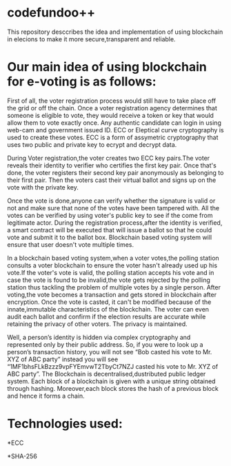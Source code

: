# codefundoo++
This repository desccribes the idea and implementation of using blockchain in elecions to make it more secure,transparent and reliable.


# Our main idea of using blockchain for e-voting is as follows:

First of all, the voter registration process would still have to take place off the grid or off the chain. Once a voter registration agency determines that someone is eligible to vote, they would receive a token or key that would allow them to vote exactly once. Any authentic candidate can login in using web-cam and government issued ID. ECC or Eleptical curve cryptography is used to create these votes. ECC is a form of assymetric cryptography that uses two public and private key to ecrypt and decrypt data. 

During Voter registration,the voter creates two ECC key pairs.The voter reveals their identity to verifier who certifies the first key pair. Once that's done, the voter registers their second key pair anonymously as belonging to their first pair. Then the voters cast their virtual ballot and signs up on the vote with the private key.

Once the vote is done,anyone can verify whether the signature is valid or not and make sure that none of the votes have been tampered with. All the votes can be verified by using voter's public key to see if the come from legitimate actor.
During the registration process,after the identity is verified, a smart contract will be executed that will issue a ballot so that he could vote and submit it to the ballot box. Blockchain based voting system will ensure that user doesn't vote multiple times.

In a blockchain based voting system,when a voter votes,the polling station consults a voter blockchain to ensure the voter hasn't already used up his vote.If the voter's vote is valid, the polling station accepts his vote and in case the vote is found to be invalid,the vote gets rejected by the polling station thus tackling the problem of multiple votes by a single person. After voting,the vote becomes a transaction and gets stored in blockchain after encryption. 
Once the vote is casted, it can't be modified because of the innate,immutable characteristics of the blockchain. The voter can even audit each ballot and confirm if the election results are accurate while retaining the privacy of other voters.
The privacy is maintained.

Well, a person’s identity is hidden via complex cryptography and represented only by their public address. So, if you were to look up a person’s transaction history, you will not see “Bob casted his vote to Mr. XYZ of ABC party” instead you will see “1MF1bhsFLkBzzz9vpFYEmvwT2TbyCt7NZJ casted his vote to Mr. XYZ of ABC party”.
The Blockchain is decentralised,dustributed public ledger system. Each block of a blockchain is given with a unique string obtained through hashing. Moreover,each block stores the hash of a previous block and hence it forms a chain.

# Technologies used:
*ECC


*SHA-256



